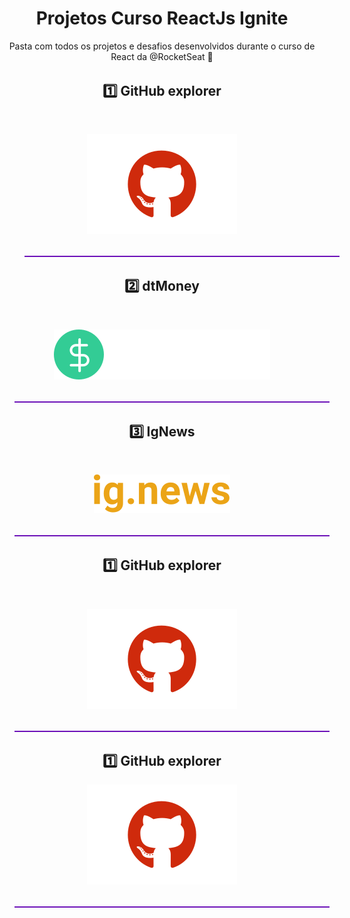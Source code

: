 
<span align='center'>

# Projetos Curso ReactJs Ignite

Pasta com todos os projetos e desafios desenvolvidos durante o curso de React da @RocketSeat 🚀


  
<p style='margin-top: 2rem;'>
  
 

## 1️⃣ GitHub explorer

<br>

[![logo](https://github.com/Vince-html/Projetos-Curso-Ignite/blob/master/assets/Logos/github.svg)](https://github.com/Vince-html/Projetos-Curso-Ignite/tree/master/01-Ignite-Capitulo-I/01-github-explorer)

</p>

<div style='width: 100%; height: 2px; background-color: #6c11b8; margin: 2rem;'></div>

<div style='margin: 2rem;'>

## 2️⃣ dtMoney
<br>

[![logo](.\02-Ignite-Capitulo-II\01-dtMoney\src\assets\logo.svg)](https://github.com/Vince-html/Projetos-Curso-Ignite/tree/master/02-Ignite-Capitulo-II/01-dtMoney)

</div>

<div style='width: 100%; height: 2px; background-color: #6c11b8; margin: 1rem;'> </div>


<div style='margin: 2rem;'>

## 3️⃣ IgNews

<br>


[![logo](.\assets\Logos\ignews.svg)](https://github.com/Vince-html/Projetos-Curso-Ignite/tree/master/01-Ignite-Capitulo-I/01-github-explorer)

</div>
<div style='width: 100%; height: 2px; background-color: #6c11b8; margin: 1rem;'></div>

<div style='margin: 2rem;'>

## 1️⃣ GitHub explorer
<br>

[![logo](.\assets\Logos\github.svg)](https://github.com/Vince-html/Projetos-Curso-Ignite/tree/master/01-Ignite-Capitulo-I/01-github-explorer)

</div>
<div style='width: 100%; height: 2px; background-color: #6c11b8; margin: 1rem;'></div>

<div style='margin: 2rem;'>

## 1️⃣ GitHub explorer

[![logo](.\assets\Logos\github.svg)](https://github.com/Vince-html/Projetos-Curso-Ignite/tree/master/01-Ignite-Capitulo-I/01-github-explorer)

</div>

<div style='width: 100%; height: 2px; background-color: #6c11b8; margin: 1rem;'></div>


</span>
  

